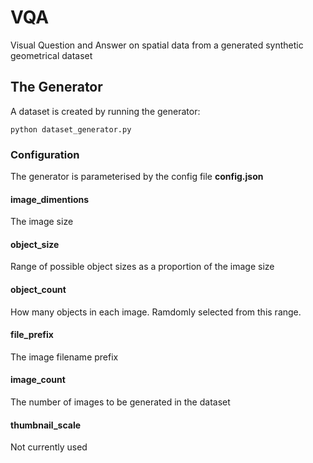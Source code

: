 # VQA
Visual Question and Answer on spatial data from a generated synthetic geometrical dataset

## The Generator

A dataset is created by running the generator:

    python dataset_generator.py


### Configuration

The generator is parameterised by the config file **config.json**

#### image_dimentions

The image size

#### object_size

Range of possible object sizes as a proportion of the image size

#### object_count

How many objects in each image.  Ramdomly selected from this range.

#### file_prefix

The image filename prefix

#### image_count

The number of images to be generated in the dataset
    
#### thumbnail_scale

Not currently used